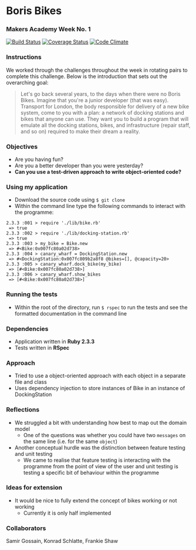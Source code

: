 # Boris Bikes
### Makers Academy Week No. 1

[![Build Status](https://travis-ci.org/KatHicks/boris_bikes.svg?branch=master)](https://travis-ci.org/KatHicks/boris_bikes) [![Coverage Status](https://coveralls.io/repos/github/KatHicks/boris_bikes/badge.svg?branch=master)](https://coveralls.io/github/KatHicks/boris_bikes?branch=master) [![Code Climate](https://codeclimate.com/github/KatHicks/boris_bikes/badges/gpa.svg)](https://codeclimate.com/github/KatHicks/boris_bikes)

### Instructions

We worked through the challenges throughout the week in rotating pairs to complete this challenge. Below is the introduction that sets out the overarching goal:

> Let's go back several years, to the days when there were no Boris Bikes. Imagine that you're a junior developer (that was easy). Transport for London, the body responsible for delivery of a new bike system, come to you with a plan: a network of docking stations and bikes that anyone can use. They want you to build a program that will emulate all the docking stations, bikes, and infrastructure (repair staff, and so on) required to make their dream a reality.

### Objectives

* Are you having fun?
* Are you a better developer than you were yesterday?
* **Can you use a test-driven approach to write object-oriented code?**

### Using my application

* Download the source code using `$ git clone`
* Within the command line type the following commands to interact with the programme:

```
2.3.3 :001 > require './lib/bike.rb'
 => true
2.3.3 :002 > require './lib/docking-station.rb'
 => true
2.3.3 :003 > my_bike = Bike.new
 => #<Bike:0x007fc80a02d738>
2.3.3 :004 > canary_wharf = DockingStation.new
 => #<DockingStation:0x007fc809b2a8f8 @bikes=[], @capacity=20>
2.3.3 :005 > canary_wharf.dock_bike(my_bike)
 => [#<Bike:0x007fc80a02d738>]
2.3.3 :006 > canary_wharf.show_bikes
 => [#<Bike:0x007fc80a02d738>]
```

### Running the tests

* Within the root of the directory, run `$ rspec` to run the tests and see the formatted documentation in the command line

### Dependencies

* Application written in **Ruby 2.3.3**
* Tests written in **RSpec**

### Approach

* Tried to use a object-oriented approach with each object in a separate file and class
* Uses dependency injection to store instances of Bike in an instance of DockingStation

### Reflections

* We struggled a bit with understanding how best to map out the domain model
  * One of the questions was whether you could have two `messages` on the same line (i.e. for the same `object`)
* Another conceptual hurdle was the distinction between feature testing and unit testing
  * We came to realise that feature testing is interacting with the programme from the point of view of the user and unit testing is testing a specific bit of behaviour within the programme

### Ideas for extension

* It would be nice to fully extend the concept of bikes working or not working
  * Currently it is only half implemented

### Collaborators

Samir Gossain, Konrad Schlatte, Frankie Shaw
